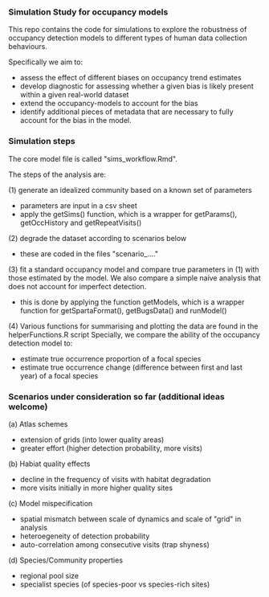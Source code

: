 ### Simulation Study for occupancy models

This repo contains the code for simulations to explore the robustness of occupancy detection models to different types of human data collection behaviours.

Specifically we aim to:
- assess the effect of different biases on occupancy trend estimates
- develop diagnostic for assessing whether a given bias is likely present within a given real-world dataset
- extend the occupancy-models to account for the bias
- identify additional pieces of metadata that are necessary to fully account for the bias in the model.

### Simulation steps
The core model file is called "sims_workflow.Rmd".

The steps of the analysis are:

(1) generate an idealized community based on a known set of parameters
  - parameters are input in a csv sheet
  - apply the getSims() function, which is a wrapper for getParams(), getOccHistory and
    getRepeatVisits()
    
(2) degrade the dataset according to scenarios below
  - these are coded in the files "scenario_...."
  
(3) fit a standard occupancy model and compare true parameters in (1) with those estimated by     the model. We also compare a simple naive analysis that does not account for imperfect        detection. 
  - this is done by applying the function getModels, which is a wrapper function for            getSpartaFormat(), getBugsData() and runModel()
    
(4) Various functions for summarising and plotting the data are found in the helperFunctions.R script
  Specially, we compare the ability of the occupancy detection model to:
  - estimate true occurrence proportion of a focal species
  - estimate true occurrence change (difference between first and last year) of a focal           species
    
### Scenarios under consideration so far (additional ideas welcome)
(a) Atlas schemes
  - extension of grids (into lower quality areas)
  - greater effort (higher detection probability, more visits)
  
(b) Habiat quality effects
  - decline in the frequency of visits with habitat degradation
  - more visits initially in more higher quality sites
  
(c) Model mispecification
  - spatial mismatch between scale of dynamics and scale of "grid" in analysis
  - heteroegeneity of detection probability
  - auto-correlation among consecutive visits (trap shyness)

(d) Species/Community properties
  - regional pool size
  - specialist species (of species-poor vs species-rich sites)